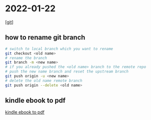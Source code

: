 # 2022-01-22

[[git]]

## how to rename git branch

````bash
# switch to local branch which you want to rename
git checkout <old name>
# rename the branch
git branch -m <new name>
# if you already pushed the <old name> branch to the remote repo
# push the new name branch and reset the upstream branch
git push origin -u <new name> 
# delete the old name remote branch
git push origin --delete <old name>
````

## kindle ebook to pdf

[kindle ebook to pdf](https://askubuntu.com/questions/1011989/where-are-amazon-kindle-ebooks-on-my-linux-pc-after-i-download-them-for-offline)

[//begin]: # "Autogenerated link references for markdown compatibility"
[git]: ../../../../devops/1-plan/learning/git/git.md "git"
[//end]: # "Autogenerated link references"

